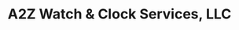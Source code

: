 ---
title: "A2Z Watch & Clock Services, LLC"
url: /norwalk/a2z-watch-und-clock-services-llc/
shop: Uhren
---